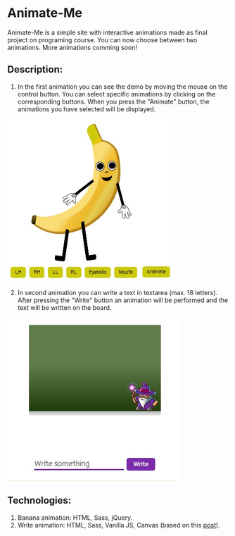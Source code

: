 # Animate-Me

Animate-Me is a simple site with interactive animations made as final project on programing course.
You can now choose between two animations.
More animations comming soon!

## Description:

1. In the first animation you can see the demo by moving the mouse on the control button. You can select specific animations by clicking on the corresponding buttons. When you press the "Animate" button, the animations you have selected will be displayed.

![banana animation](https://github.com/ZuzaB/Animate-Me/blob/master/img/banana.jpg)

2. In second animation you can write a text in textarea (max. 18 letters).
  After pressing the "Write" button an animation will be performed and the text will be written on the board.
  
![wizard animation](/img/wizard.jpg)

## Technologies:

1. Banana animation: HTML, Sass, jQuery.
2. Write animation: HTML, Sass, Vanilla JS, Canvas (based on this [post](https://www.codementor.io/epistemex/how-to-make-a-write-on-effect-using-html5-canvas-and-javascript-only-du107si9v)).
